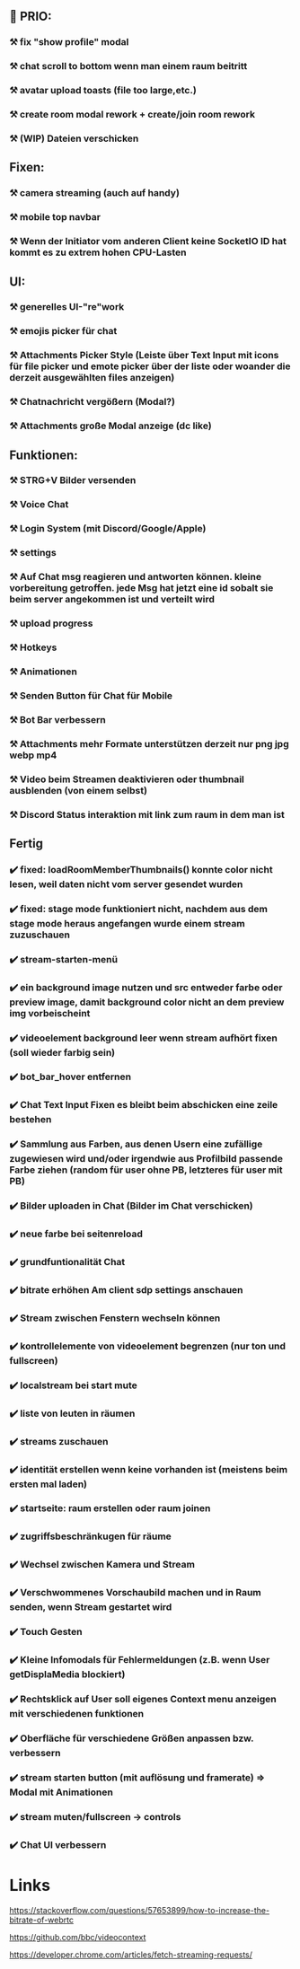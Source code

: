 ## 🚩 PRIO:
### ⚒️ fix "show profile" modal
### ⚒️ chat scroll to bottom wenn man einem raum beitritt
### ⚒️ avatar upload toasts (file too large,etc.)
### ⚒️ create room modal rework + create/join room rework
### ⚒️ (WIP) Dateien verschicken 


## Fixen:
### ⚒️ camera streaming (auch auf handy)
### ⚒️ mobile top navbar
### ⚒️ Wenn der Initiator vom anderen Client keine SocketIO ID hat kommt es zu extrem hohen CPU-Lasten


## UI:
### ⚒️ generelles UI-"re"work
### ⚒️ emojis picker für chat 
### ⚒️ Attachments Picker Style (Leiste über Text Input mit icons für file picker und emote picker über der liste oder woander die derzeit ausgewählten files anzeigen)
### ⚒️ Chatnachricht vergößern (Modal?) 
### ⚒️ Attachments große Modal anzeige (dc like)


## Funktionen:
### ⚒️ STRG+V Bilder versenden
### ⚒️ Voice Chat
### ⚒️ Login System (mit Discord/Google/Apple)
### ⚒️ settings
### ⚒️ Auf Chat msg reagieren und antworten können. kleine vorbereitung getroffen. jede Msg hat jetzt eine id sobalt sie beim server angekommen ist und verteilt wird 
### ⚒️ upload progress
### ⚒️ Hotkeys
### ⚒️ Animationen
### ⚒️ Senden Button für Chat für Mobile
### ⚒️ Bot Bar verbessern 
### ⚒️ Attachments mehr Formate unterstützen derzeit nur png jpg webp mp4
### ⚒️ Video beim Streamen deaktivieren oder thumbnail ausblenden (von einem selbst)
### ⚒️ Discord Status interaktion mit link zum raum in dem man ist 


## Fertig
### ✔️ fixed: loadRoomMemberThumbnails() konnte color nicht lesen, weil daten nicht vom server gesendet wurden
### ✔️ fixed: stage mode funktioniert nicht, nachdem aus dem stage mode heraus angefangen wurde einem stream zuzuschauen
### ✔️ stream-starten-menü 
### ✔️ ein background image nutzen und src entweder farbe oder preview image, damit background color nicht an dem preview img vorbeischeint
### ✔️ videoelement background leer wenn stream aufhört fixen (soll wieder farbig sein)
### ✔️ bot_bar_hover entfernen
### ✔️ Chat Text Input Fixen es bleibt beim abschicken eine zeile bestehen
### ✔️ Sammlung aus Farben, aus denen Usern eine zufällige zugewiesen wird und/oder irgendwie aus Profilbild passende Farbe ziehen (random für user ohne PB, letzteres für user mit PB)
### ✔️ Bilder uploaden in Chat (Bilder im Chat verschicken)
### ✔️ neue farbe bei seitenreload
### ✔️ grundfuntionalität Chat
### ✔️ bitrate erhöhen Am client sdp settings anschauen
### ✔️ Stream zwischen Fenstern wechseln können 
### ✔️ kontrollelemente von videoelement begrenzen (nur ton und fullscreen)
### ✔️ localstream bei start mute
### ✔️ liste von leuten in räumen
### ✔️ streams zuschauen
### ✔️ identität erstellen wenn keine vorhanden ist (meistens beim ersten mal laden)
### ✔️ startseite: raum erstellen oder raum joinen
### ✔️ zugriffsbeschränkugen für räume
### ✔️ Wechsel zwischen Kamera und Stream
### ✔️ Verschwommenes Vorschaubild machen und in Raum senden, wenn Stream gestartet wird
### ✔️ Touch Gesten
### ✔️ Kleine Infomodals für Fehlermeldungen (z.B. wenn User getDisplaMedia blockiert)
### ✔️ Rechtsklick auf User soll eigenes Context menu anzeigen mit verschiedenen funktionen
### ✔️ Oberfläche für verschiedene Größen anpassen bzw. verbessern
### ✔️ stream starten button (mit auflösung und framerate) => Modal mit Animationen
### ✔️ stream muten/fullscreen -> controls
### ✔️ Chat UI verbessern


# Links 

https://stackoverflow.com/questions/57653899/how-to-increase-the-bitrate-of-webrtc

https://github.com/bbc/videocontext

https://developer.chrome.com/articles/fetch-streaming-requests/